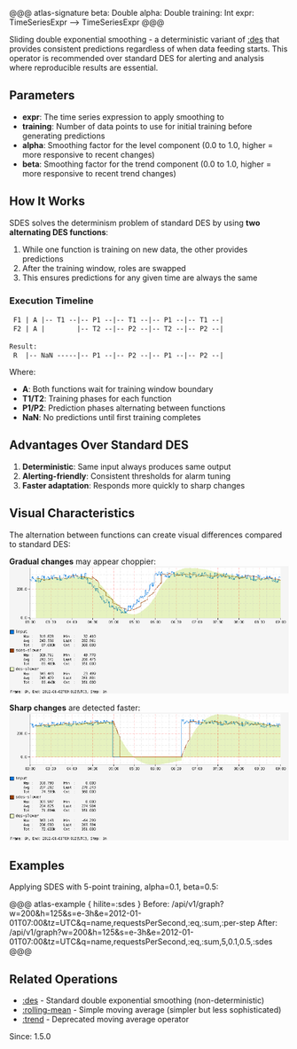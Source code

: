 @@@ atlas-signature
beta: Double
alpha: Double
training: Int
expr: TimeSeriesExpr
-->
TimeSeriesExpr
@@@

Sliding double exponential smoothing - a deterministic variant of [:des](des.md) that provides
consistent predictions regardless of when data feeding starts. This operator is recommended
over standard DES for alerting and analysis where reproducible results are essential.

## Parameters

* **expr**: The time series expression to apply smoothing to
* **training**: Number of data points to use for initial training before generating predictions
* **alpha**: Smoothing factor for the level component (0.0 to 1.0, higher = more responsive to recent changes)
* **beta**: Smoothing factor for the trend component (0.0 to 1.0, higher = more responsive to recent trend changes)

## How It Works

SDES solves the determinism problem of standard DES by using **two alternating DES functions**:

1. While one function is training on new data, the other provides predictions
2. After the training window, roles are swapped
3. This ensures predictions for any given time are always the same

### Execution Timeline

```
 F1 | A |-- T1 --|-- P1 --|-- T1 --|-- P1 --|-- T1 --|
 F2 | A |        |-- T2 --|-- P2 --|-- T2 --|-- P2 --|

Result:
 R  |-- NaN -----|-- P1 --|-- P2 --|-- P1 --|-- P2 --|
```

Where:

- **A**: Both functions wait for training window boundary
- **T1/T2**: Training phases for each function
- **P1/P2**: Prediction phases alternating between functions
- **NaN**: No predictions until first training completes

## Advantages Over Standard DES

1. **Deterministic**: Same input always produces same output
2. **Alerting-friendly**: Consistent thresholds for alarm tuning
3. **Faster adaptation**: Responds more quickly to sharp changes

## Visual Characteristics

The alternation between functions can create visual differences compared to standard DES:

**Gradual changes** may appear choppier:
![Gradual Drop](../../images/sdes-gradual-example.png)

**Sharp changes** are detected faster:
![Sharp Drop](../../images/sdes-sharp-example.png)

## Examples

Applying SDES with 5-point training, alpha=0.1, beta=0.5:

@@@ atlas-example { hilite=:sdes }
Before: /api/v1/graph?w=200&h=125&s=e-3h&e=2012-01-01T07:00&tz=UTC&q=name,requestsPerSecond,:eq,:sum,:per-step
After: /api/v1/graph?w=200&h=125&s=e-3h&e=2012-01-01T07:00&tz=UTC&q=name,requestsPerSecond,:eq,:sum,5,0.1,0.5,:sdes
@@@

## Related Operations

* [:des](des.md) - Standard double exponential smoothing (non-deterministic)
* [:rolling-mean](rolling-mean.md) - Simple moving average (simpler but less sophisticated)
* [:trend](trend.md) - Deprecated moving average operator

Since: 1.5.0